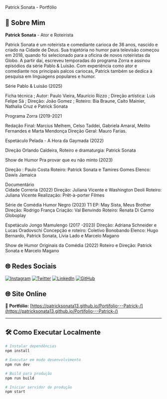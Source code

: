 Patrick Sonata - Portfólio

## 👋 Sobre Mim

**Patrick Sonata** -  Ator e Roteirista   

Patrick Sonata é um roteirista e comediante carioca de 36 anos, nascido e criado na Cidade de Deus. Sua trajetória no humor para televisão começou em 2018, quando foi selecionado para a oficina de novos roteiristas da Globo. A partir daí, escreveu temporadas do programa Zorra e assinou episódios da série Pablo & Luisão. Com experiência como ator e comediante nos principais palcos cariocas, Patrick também se dedica à pesquisa em linguagens populares e  humor.



Série 
Pablo & Luisão (2025)

Ficha técnica ; Autor: Paulo Vieira, Maurício Rizzo ; Direção artística: Luis Felipe Sá ; Direção: João Gomez ; Roteiro: Bia Braune, Caíto Mainier, Nathalia Cruz e Patrick Sonata


Programa 
Zorra (2019-2021

Redação Final: Marcius Melhem, Celso Taddei, Gabriela Amaral, Melito Fernandes e Marta Mendonça 
Direção Geral: Mauro Farias.


Espetáculo 
Pelada - A Hora da Gaymada (2022)


Direção  Orlando Caldeira, 
Roteiro e dramaturgia: Patrick Sonata


Show de Humor
Pra provar que eu não minto (2023)

Direção : Paulo Costa
Roteiro: Patrick Sonata e Tamires Gomes
Elenco: Dawis Jamaica

 Documentário  
Cidade Correria  (2022)
Direção: Juliana Vicente e Washington Deoli
Roteiro: Juliana Vicente
Realização: Prêt-à-porter Filmes

Série de Comédia 
Humor Negro (2023)
T1 EP: May Sista, Meus Brother 
Direção: Rodrigo França 
Criação: Val Benvindo
Roteiro: Renata Di Carmo 
Globoplay

Espetáculo 
 Jongo Mamulengo (2017 -2023)
Direção: Adriana  Schneider
e Lucas  Oradovschi 
Concepção e roteiro: Coletivo Bonobando
Elenco: Hugo Bernardo, Patrick Sonata, Lívia Lado e Marcelo Magano

Show de Humor 
Originais da Comédia (2022)
Roteiro e Direção: Patrick Sonata e Marcelo Magano



## 🌐 Redes Sociais

[![Instagram](https://img.shields.io/badge/Instagram-@PatrickSonata-E4405F?style=for-the-badge&logo=instagram&logoColor=white)](https://instagram.com/PatrickSonata)
[![Twitter](https://img.shields.io/badge/Twitter-@PatrickSonata-1DA1F2?style=for-the-badge&logo=twitter&logoColor=white)](https://twitter.com/PatrickSonata)
[![LinkedIn](https://img.shields.io/badge/LinkedIn-Patrick%20Sonata-0077B5?style=for-the-badge&logo=linkedin&logoColor=white)](https://linkedin.com/in/PatrickSonata)
[![GitHub](https://img.shields.io/badge/GitHub-@patricksonata13-181717?style=for-the-badge&logo=github&logoColor=white)](https://github.com/patricksonata13)

## 🌐 Site Online

🔗 **Portfólio:** [https://patricksonata13.github.io/Portifolio---Patrick-/](https://patricksonata13.github.io/Portifolio---Patrick-/)

---

## 🛠️ Como Executar Localmente

```bash
# Instalar dependências
npm install

# Executar em modo desenvolvimento
npm run dev

# Build para produção
npm run build

# Iniciar servidor de produção
npm start
